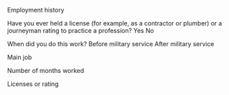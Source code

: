
Employment history 

Have you ever held a license (for example, as a contractor or plumber) or a journeyman rating to practice a profession?
Yes
No

When did you do this work?
Before military service
After military service

Main job

Number of months worked

Licenses or rating 



